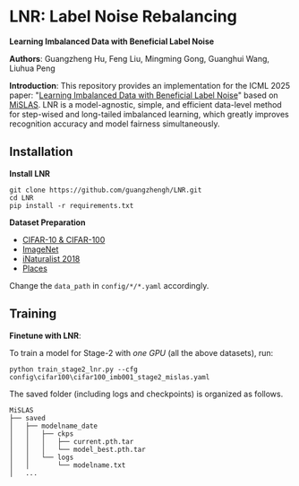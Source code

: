# LNR: Label Noise Rebalancing
**Learning Imbalanced Data with Beneficial Label Noise**

**Authors**: Guangzheng Hu, Feng Liu, Mingming Gong, Guanghui Wang, Liuhua Peng

**Introduction**: This repository provides an implementation for the ICML 2025 paper: "[Learning Imbalanced Data with Beneficial Label Noise](https://icml.cc/virtual/2025/poster/46163)" based on [MiSLAS](https://github.com/dvlab-research/MiSLAS). LNR is a model-agnostic, simple, and efficient data-level method for step-wised and long-tailed imbalanced learning, which greatly improves recognition accuracy and model fairness simultaneously.

## Installation

**Install LNR**
```
git clone https://github.com/guangzhengh/LNR.git
cd LNR
pip install -r requirements.txt
```

**Dataset Preparation**
* [CIFAR-10 & CIFAR-100](https://www.cs.toronto.edu/~kriz/cifar.html)
* [ImageNet](http://image-net.org/index)
* [iNaturalist 2018](https://github.com/visipedia/inat_comp/tree/master/2018)
* [Places](http://places2.csail.mit.edu/download.html)

Change the `data_path` in `config/*/*.yaml` accordingly.

## Training

**Finetune with LNR**:

To train a model for Stage-2 with *one GPU* (all the above datasets), run:

```
python train_stage2_lnr.py --cfg config\cifar100\cifar100_imb001_stage2_mislas.yaml
```

The saved folder (including logs and checkpoints) is organized as follows.
```
MiSLAS
├── saved
│   ├── modelname_date
│   │   ├── ckps
│   │   │   ├── current.pth.tar
│   │   │   └── model_best.pth.tar
│   │   └── logs
│   │       └── modelname.txt
│   ...   
```